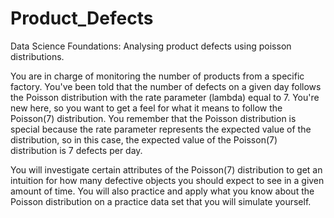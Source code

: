 # Product_Defects
Data Science Foundations: Analysing product defects using poisson distributions.

You are in charge of monitoring the number of products from a specific factory. You've been told that the number of defects on a given day follows the Poisson distribution with the rate parameter (lambda) equal to 7. You're new here, so you want to get a feel for what it means to follow the Poisson(7) distribution. You remember that the Poisson distribution is special because the rate parameter represents the expected value of the distribution, so in this case, the expected value of the Poisson(7) distribution is 7 defects per day.

You will investigate certain attributes of the Poisson(7) distribution to get an intuition for how many defective objects you should expect to see in a given amount of time. You will also practice and apply what you know about the Poisson distribution on a practice data set that you will simulate yourself.
